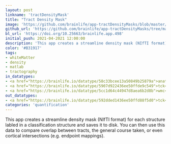 ```yaml
---
layout: post
linkname: 'tractDensityMask'
title: "Tract Density Mask"
image: 'https://github.com/brainlife/app-tractDensityMasks/blob/master/yifof.gif?raw=true'
github_url: 'https://github.com/brainlife/app-tractDensityMasks/tree/master'
bl_url: 'https://doi.org/10.25663/brainlife.app.498'
initial_push: 2021-04-2021 12:00:00
description: 'This app creates a streamline density mask (NIfTI format) for each structure labeled in a classification structure. This provides information about the volumetric density of streamline models of tracts.'
color: '#B31917'
tags:
- whiteMatter
- density
- matlab
- tractography
in_datatypes:
- <a href="https://brainlife.io/datatype/58c33bcee13a50849b25879a">anat-t1</a>
- <a href="https://brainlife.io/datatype/5907d922436ee50ffde9c549">tck</a>
- <a href="https://brainlife.io/datatype/5cc1d64c44947d8aea6b2d8b">wmc</a>
out_datatypes:
- <a href="https://brainlife.io/datatype/592dded1436ee50ffd88f5d0">tck</a>
categories: 'quantification'
---
```


This app creates a streamline density mask (NIfTI format) for each structure labled in a classification structure and saves it to disk.  You can then use this data to compare overlap between tracts, the general course taken, or even cortical intersections (e.g. endpoint mappings). 